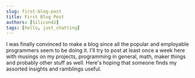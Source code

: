 ```yaml
---
slug: first-blog-post
title: First Blog Post
authors: [Silicon42]
tags: [hello, just_chatting]
---
```


I was finally convinced to make a blog since all the popular and employable programmers seem to be doing it. I'll try to post at 
least once a week here with musings on my projects, programming in general, math, maker things and probably other stuff as well. 
Here's hoping that someone finds my assorted insights and ramblings useful.
